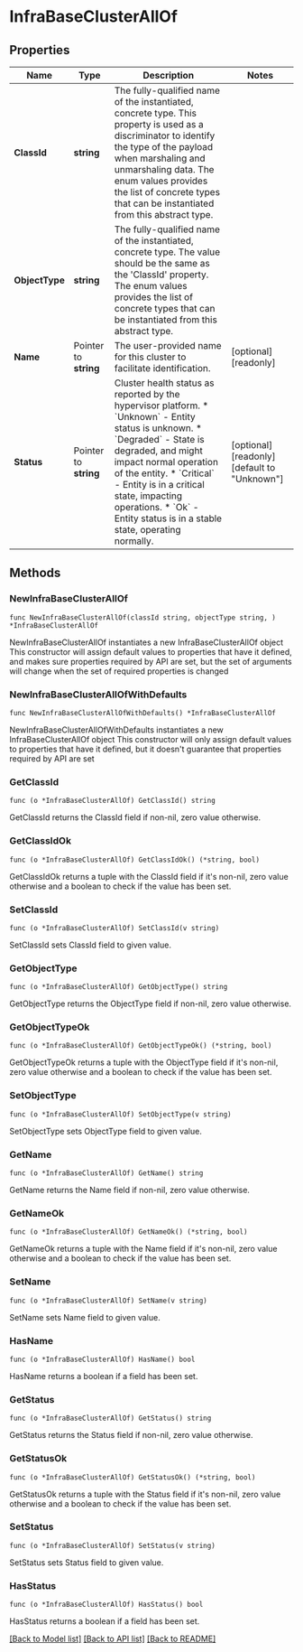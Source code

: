 # InfraBaseClusterAllOf

## Properties

Name | Type | Description | Notes
------------ | ------------- | ------------- | -------------
**ClassId** | **string** | The fully-qualified name of the instantiated, concrete type. This property is used as a discriminator to identify the type of the payload when marshaling and unmarshaling data. The enum values provides the list of concrete types that can be instantiated from this abstract type. | 
**ObjectType** | **string** | The fully-qualified name of the instantiated, concrete type. The value should be the same as the &#39;ClassId&#39; property. The enum values provides the list of concrete types that can be instantiated from this abstract type. | 
**Name** | Pointer to **string** | The user-provided name for this cluster to facilitate identification. | [optional] [readonly] 
**Status** | Pointer to **string** | Cluster health status as reported by the hypervisor platform. * &#x60;Unknown&#x60; - Entity status is unknown. * &#x60;Degraded&#x60; - State is degraded, and might impact normal operation of the entity. * &#x60;Critical&#x60; - Entity is in a critical state, impacting operations. * &#x60;Ok&#x60; - Entity status is in a stable state, operating normally. | [optional] [readonly] [default to "Unknown"]

## Methods

### NewInfraBaseClusterAllOf

`func NewInfraBaseClusterAllOf(classId string, objectType string, ) *InfraBaseClusterAllOf`

NewInfraBaseClusterAllOf instantiates a new InfraBaseClusterAllOf object
This constructor will assign default values to properties that have it defined,
and makes sure properties required by API are set, but the set of arguments
will change when the set of required properties is changed

### NewInfraBaseClusterAllOfWithDefaults

`func NewInfraBaseClusterAllOfWithDefaults() *InfraBaseClusterAllOf`

NewInfraBaseClusterAllOfWithDefaults instantiates a new InfraBaseClusterAllOf object
This constructor will only assign default values to properties that have it defined,
but it doesn't guarantee that properties required by API are set

### GetClassId

`func (o *InfraBaseClusterAllOf) GetClassId() string`

GetClassId returns the ClassId field if non-nil, zero value otherwise.

### GetClassIdOk

`func (o *InfraBaseClusterAllOf) GetClassIdOk() (*string, bool)`

GetClassIdOk returns a tuple with the ClassId field if it's non-nil, zero value otherwise
and a boolean to check if the value has been set.

### SetClassId

`func (o *InfraBaseClusterAllOf) SetClassId(v string)`

SetClassId sets ClassId field to given value.


### GetObjectType

`func (o *InfraBaseClusterAllOf) GetObjectType() string`

GetObjectType returns the ObjectType field if non-nil, zero value otherwise.

### GetObjectTypeOk

`func (o *InfraBaseClusterAllOf) GetObjectTypeOk() (*string, bool)`

GetObjectTypeOk returns a tuple with the ObjectType field if it's non-nil, zero value otherwise
and a boolean to check if the value has been set.

### SetObjectType

`func (o *InfraBaseClusterAllOf) SetObjectType(v string)`

SetObjectType sets ObjectType field to given value.


### GetName

`func (o *InfraBaseClusterAllOf) GetName() string`

GetName returns the Name field if non-nil, zero value otherwise.

### GetNameOk

`func (o *InfraBaseClusterAllOf) GetNameOk() (*string, bool)`

GetNameOk returns a tuple with the Name field if it's non-nil, zero value otherwise
and a boolean to check if the value has been set.

### SetName

`func (o *InfraBaseClusterAllOf) SetName(v string)`

SetName sets Name field to given value.

### HasName

`func (o *InfraBaseClusterAllOf) HasName() bool`

HasName returns a boolean if a field has been set.

### GetStatus

`func (o *InfraBaseClusterAllOf) GetStatus() string`

GetStatus returns the Status field if non-nil, zero value otherwise.

### GetStatusOk

`func (o *InfraBaseClusterAllOf) GetStatusOk() (*string, bool)`

GetStatusOk returns a tuple with the Status field if it's non-nil, zero value otherwise
and a boolean to check if the value has been set.

### SetStatus

`func (o *InfraBaseClusterAllOf) SetStatus(v string)`

SetStatus sets Status field to given value.

### HasStatus

`func (o *InfraBaseClusterAllOf) HasStatus() bool`

HasStatus returns a boolean if a field has been set.


[[Back to Model list]](../README.md#documentation-for-models) [[Back to API list]](../README.md#documentation-for-api-endpoints) [[Back to README]](../README.md)



